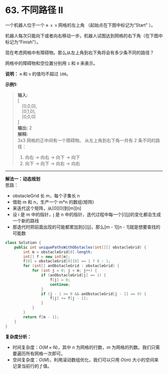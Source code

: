 # 63. 不同路径 II

一个机器人位于一个 `m x n` 网格的左上角 （起始点在下图中标记为“Start” ）。

机器人每次只能向下或者向右移动一步。机器人试图达到网格的右下角（在下图中标记为“Finish”）。

现在考虑网格中有障碍物。那么从左上角到右下角将会有多少条不同的路径？

网格中的障碍物和空位置分别用 `1` 和 `0` 来表示。

**说明：** `m` 和 `n` 的值均不超过 `100`。

**示例1:**  
>**输入:**  
>[  
>&emsp;[0,0,0],  
>&emsp;[0,1,0],  
>&emsp;[0,0,0]  
>]  
>**输出:** 2  
>**解释:**  
>3x3 网格的正中间有一个障碍物。
>从左上角到右下角一共有 2 条不同的路径：
>1. 向右 -> 向右 -> 向下 -> 向下
>2. 向下 -> 向下 -> 向右 -> 向右

---
**解法一：动态规划**  
思路：  

* obstacleGrid 长 m，每个子集长 n
* 借助 m 和 n，生产一个 m*n 的数组(矩阵)
* 来迭代这个矩阵，从[0][0]到[m][n]
* 设 i 是 m 中的指针，j 是 n 中的指针，迭代过程中每一个[i][j]的变化都会生成一个新的路线
* 那迭代时把前面出现的可能都累加到[i][j]，那么[m - 1][n - 1]就是想要查找的可能数

```Java
class Solution {
    public int uniquePathsWithObstacles(int[][] obstacleGrid) {
        int m = obstacleGrid[0].length;
        int[] f = new int[m];
        f[0] = obstacleGrid[0][0] == 1 ? 0 : 1;
        for (int[] anObstacleGrid : obstacleGrid) {
            for (int j = 0; j < m; j++) {
                if (anObstacleGrid[j] == 1) {
                    f[j] = 0;
                    continue;
                }
                if (j - 1 >= 0 && anObstacleGrid[j - 1] == 0) {
                    f[j] += f[j - 1];
                }
            }
        }
        return f[m - 1];
    }
}
```

**复杂度分析：**  

* 时间复杂度：$O(M×N)$，其中 $n$ 为网格的行数，$m$ 为网格的列数。我们只需要遍历所有网格一次即可。
* 空间复杂度：$O(M)$，利用滚动数组优化，我们可以只用 $O(m)$ 大小的空间来记录当前行的 $f$ 值。
